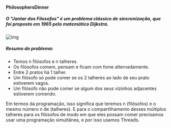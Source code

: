 #### PhilosophersDinner
##### O "Jantar dos Filosofos" é um problema clássico de sincronização, que foi proposto em 1965 pelo matemático Dijkstra.
![img](https://3.bp.blogspot.com/-sLA2YBZ42a0/Vt9w3Qz2K5I/AAAAAAAADg0/993iZi5XD2A/s1600/jantar-filosofos.jpg)
##### Resumo do problema:
- Temos n filósofos e n talheres.
- Os filósofos comem, pensam e ficam com fome alternadamente.
- Entre 2 pratos há 1 talher. 
- Um filósofo só pode comer se os 2 talheres ao lado de seu prato estiverem vagos.
- Um filósofo não pode comer se algum dos seus vizinhos adjacentes estiverem comendo.

Em termos da programação, isso significa que teremos n (filósofos) e o mesmo número n de (talheres). E para o compartilhamento desses múltiplos talheres para os filósofos de modo em que eles possam comer precisamos usar uma programação simultânea, e por isso usamos Threads.
